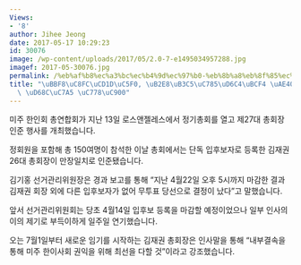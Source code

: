 ```yaml
---
Views:
- '8'
author: Jihee Jeong
date: 2017-05-17 10:29:23
id: 30076
image: /wp-content/uploads/2017/05/2.0-7-e1495034957288.jpg
imagef: 2017-05-30076.jpg
permalink: /%eb%af%b8%ec%a3%bc%ec%b4%9d%ec%97%b0-%eb%8b%a8%eb%8f%85%ec%9e%85%ed%9b%84%eb%b3%b4-%ea%b9%80%ec%9e%ac%ea%b6%8c-%ed%9a%8c%ec%9e%a5-%ec%9d%b8%ec%a4%80/
title: "\uBBF8\uC8FC\uCD1D\uC5F0, \uB2E8\uB3C5\uC785\uD6C4\uBCF4 \uAE40\uC7AC\uAD8C\
  \ \uD68C\uC7A5 \uC778\uC900"
---
```


미주 한인회 총연합회가 지난 13일 로스앤젤레스에서 정기총회를 열고 제27대 총회장 인준 행사를 개최했습니다.

정회원을 포함해 총 150여명이 참석한 이날 총회에서는 단독 입후보자로 등록한 김재권 26대 총회장이 만장일치로 인준됐습니다.

김기홍 선거관리위원장은 경과 보고를 통해 “지난 4월22일 오후 5시까지 마감한 결과 김재권 회장 외에 다른 입후보자가 없어 무투표 당선으로 결정이 났다”고 말했습니다.

앞서 선거관리위원회는 당초 4월14일 입후보 등록을 마감할 예정이었으나 일부 인사의 이의 제기로 부득이하게 일주일 연기했습니다.

오는 7월1일부터 새로운 임기를 시작하는 김재권 총회장은 인사말을 통해 “내부결속을 통해 미주 한이사회 권익을 위해 최선을 다할 것”이라고 강조했습니다.

&nbsp;